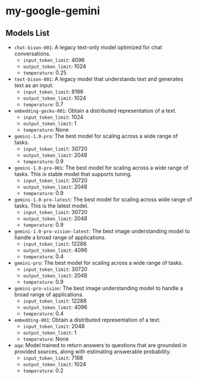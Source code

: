# my-google-gemini

## Models List
* `chat-bison-001`: A legacy text-only model optimized for chat conversations.
  * `input_token_limit`: 4096
  * `output_token_limit`: 1024
  * `temperature`: 0.25
* `text-bison-001`: A legacy model that understands text and generates text as an input.
  * `input_token_limit`: 8196
  * `output_token_limit`: 1024
  * `temperature`: 0.7
* `embedding-gecko-001`: Obtain a distributed representation of a text.
  * `input_token_limit`: 1024
  * `output_token_limit`: 1
  * `temperature`: None
* `gemini-1.0-pro`: The best model for scaling across a wide range of tasks.
  * `input_token_limit`: 30720
  * `output_token_limit`: 2048
  * `temperature`: 0.9
* `gemini-1.0-pro-001`: The best model for scaling across a wide range of tasks. This is stable model that supports tuning.
  * `input_token_limit`: 30720
  * `output_token_limit`: 2048
  * `temperature`: 0.9
* `gemini-1.0-pro-latest`: The best model for scaling across wide range of tasks. This is the latest model.
  * `input_token_limit`: 30720
  * `output_token_limit`: 2048
  * `temperature`: 0.9
* `gemini-1.0-pro-vision-latest`: The best image understanding model to handle a broad range of applications.
  * `input_token_limit`: 12288
  * `output_token_limit`: 4096
  * `temperature`: 0.4
* `gemini-pro`: The best model for scaling across a wide range of tasks.
  * `input_token_limit`: 30720
  * `output_token_limit`: 2048
  * `temperature`: 0.9
* `gemini-pro-vision`: The best image understanding model to handle a broad range of applications.
  * `input_token_limit`: 12288
  * `output_token_limit`: 4096
  * `temperature`: 0.4
* `embedding-001`: Obtain a distributed representation of a text.
  * `input_token_limit`: 2048
  * `output_token_limit`: 1
  * `temperature`: None
* `aqa`: Model trained to return answers to questions that are grounded in provided sources, along with estimating answerable probability.
  * `input_token_limit`: 7168
  * `output_token_limit`: 1024
  * `temperature`: 0.2
